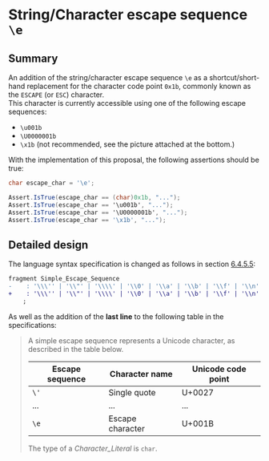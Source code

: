 
# String/Character escape sequence `\e`

## Summary
An addition of the string/character escape sequence `\e` as a shortcut/short-hand replacement
for the character code point `0x1b`, commonly known as the `ESCAPE` (or `ESC`) character.  
This character is currently accessible using one of the following escape sequences:
- `\u001b`
- `\U0000001b`
- `\x1b` (not recommended, see the picture attached at the bottom.)

With the implementation of this proposal, the following assertions should be true:
```csharp
char escape_char = '\e';

Assert.IsTrue(escape_char == (char)0x1b, "...");
Assert.IsTrue(escape_char == '\u001b', "...");
Assert.IsTrue(escape_char == '\U0000001b', "...");
Assert.IsTrue(escape_char == '\x1b', "...");
```

## Detailed design
The language syntax specification is changed as follows in section 
[6.4.5.5](https://github.com/dotnet/csharpstandard/blob/standard-v6/standard/lexical-structure.md#6455-character-literals):

```diff
fragment Simple_Escape_Sequence
-    : '\\\'' | '\\"' | '\\\\' | '\\0' | '\\a' | '\\b' | '\\f' | '\\n' | '\\r' | '\\t' | '\\v'
+    : '\\\'' | '\\"' | '\\\\' | '\\0' | '\\a' | '\\b' | '\\f' | '\\n' | '\\r' | '\\t' | '\\v' | '\\e'
    ;
```
As well as the addition of the **last line** to the following table in the specifications:

> A simple escape sequence represents a Unicode character, as described in the table below.
> 
> | **Escape sequence** | **Character name** | **Unicode code point** |
> |---------------------|--------------------|--------------------|
> | `\'`                | Single quote       | U+0027             |
> | ...                 | ...                | ...                |
> | `\e`                | Escape character   | U+001B             |
> 
> The type of a *Character_Literal* is `char`.
